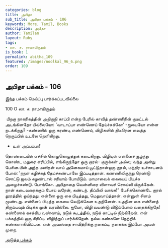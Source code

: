 ```yaml
---
categories: blog
title: அபிதா
sub_title: அபிதா பக்கம் - 106
keywords: More, Tamil, Books
description: அபிதா
author: Tamilan
layout: Ruby
tags:
- லா. ச. ராமாமிருதம்
is_book: 1
permalink: abitha_109
featured: /images/noolkal_96_6.png
order: 109
---
```

## அபிதா பக்கம் - 106

இந்த பக்கம் மெய்ப்பு பார்க்கப்படவில்லை

100 O லா. ச. ராமாமிருதம்

﻿ பிறகு நாகரிகத்தின் அறிகுறி காப்பி என்ற பேரில் காவித் தண்ணிரின் குமட்டல் அடங்கினதோ யில்லையோ: 'வாடாப்பா எண்ணெய் தேய்ச்சுக்கோ’ -ஐயையோ என்ன நடக்கிறது? -கண்ணில் ஒரு கரண்டி எண்ணெய், விழிகளில் திடீரென வைத்த நெருப்பில் உடலே நெளிகிறது.

  * உள் அப்பப்பா!'

தொண்டையில் எச்சில் கொழகொழத்துக் கடைகிறது. விழியுள் என்னைச் சூழ்ந்து கொண்ட மதுரை எரிப்பில், எங்கிருந்தோ ஒரு குரல்- குருக்கள் அல்ல; வந்த அன்று பேசின.பின் அந்த மனிதன் வாய் அனேகமாய் பூட்டுதான்ஒரு குரல், மந்திர உச்சாடனம் போல்: 'நநள் கழிச்சுத் தேய்ச்சுண்டாலே இப்படித்தான். கண்ணிலிருந்து ரெண்டு சொட்டு ஜலம் கழண்டால் சரியாம் போயிடும். மாமாவைக் கையைப் பிடிச்சு அழைச்சுண்டு. போங்கோ. அபிதாதை வென்னிரை விளாவச் சொல்லி யிருக்கேன். நான் கடைவரைக்கும் போய் வரேன், கண்டந். திப்பிலி வாங்க!” பேசிக்கொண்டே குரல் தூரத்தில் ஓய்ந்தது. என்னை ஒரு கை பிடித்தது, மெதுவாய்த்தான். என்னுள் சினம் மூண்டது. என்னைப் பிடித்த கையை வெடுக்கென உதறினேன். உதறின கை என்னைத் திரும்பவும் பிடிக்க முன் வரவில்லை. ஐயோ, விழி வயண்டு விடும்போல் வதைக்கிறதே! கண்ணைக் கசக்கிய வண்ணம், நடுக் கூடத்தில், நடுக் காட்டில் நிற்கிறேன். என் பக்கத்தில் ஒரு சிரிப்பு. விழித்துப் பார்க்கிறேன். நல்ல கண்களே நெற்றிக் கண்களாகிவிட்டன. என் அவஸ்தை சாவித்ரிக்கு நகைப்பு. நகைக்க இப்போ அவள் முறை.

[அடுத்த பக்கம்](abitha_110)